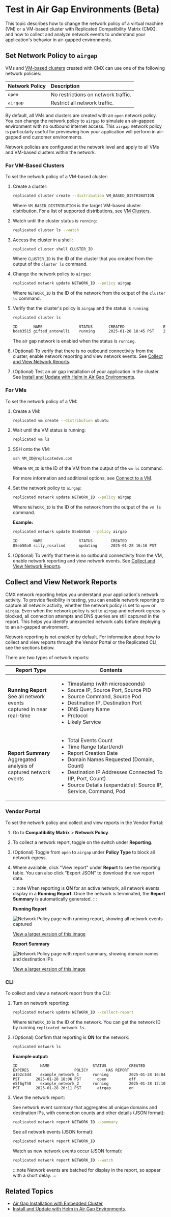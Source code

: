 # Test in Air Gap Environments (Beta)

This topic describes how to change the network policy of a virtual machine (VM) or a VM-based cluster with Replicated Compatibility Matrix (CMX), and how to collect and analyze network events to understand your application's behavior in air-gapped environments.

## Set Network Policy to `airgap`

VMs and [VM-based clusters](/vendor/testing-supported-clusters#vm-clusters) created with CMX can use one of the following network policies:

| Network Policy | Description |
| :---- | :---- |
| `open` | No restrictions on network traffic. |
| `airgap` | Restrict all network traffic. |

By default, all VMs and clusters are created with an `open` network policy. You can change the network policy to `airgap` to simulate an air-gapped environment with no outbound internet access. This `airgap` network policy is particularly useful for previewing how your application will perform in air-gapped end customer environments.

Network policies are configured at the network level and apply to all VMs and VM-based clusters within the network. 

### For VM-Based Clusters

To set the network policy of a VM-based cluster:

1. Create a cluster:

    ```bash
    replicated cluster create --distribution VM_BASED_DISTRIBUTION
    ```
    Where `VM_BASED_DISTRIBUTION` is the target VM-based cluster distribution. For a list of supported distributions, see [VM Clusters](/vendor/testing-supported-clusters#vm-clusters).

1. Watch until the cluster status is `running`:

    ```bash
    replicated cluster ls --watch
    ```

1. Access the cluster in a shell:

    ```
    replicated cluster shell CLUSTER_ID
    ```
    Where `CLUSTER_ID` is the ID of the cluster that you created from the output of the `cluster ls` command.      

1. Change the network policy to `airgap`:

    ```bash
    replicated network update NETWORK_ID --policy airgap
    ```
    Where `NETWORK_ID` is the ID of the network from the output of the `cluster ls` command.

1. Verify that the cluster's policy is `airgap` and the status is `running`:

    ```bash
    replicated cluster ls
    ```

    ```bash
    ID       NAME                STATUS       CREATED                 EXPIRES                POLICY   HAS REPORT
    bdeb3515 gifted_antonelli    running      2025-01-28 18:45 PST    2025-01-28 19:45 PST   airgap   off 
    ```

    The air gap network is enabled when the status is `running`.

1. (Optional) To verify that there is no outbound connectivity from the cluster, enable network reporting and view network events. See [Collect and View Network Reports](#collect-and-view-network-reports).

1. (Optional) Test an air gap installation of your application in the cluster. See [Install and Update with Helm in Air Gap Environments](/vendor/helm-install-airgap).   

### For VMs

To set the network policy of a VM:

1. Create a VM:

    ```bash
    replicated vm create --distribution ubuntu
    ```

1. Wait until the VM status is running:

    ```bash
    replicated vm ls
    ```

1. SSH onto the VM:

   ```bash
   ssh VM_ID@replicatedvm.com
   ```  
   Where `VM_ID` is the ID of the VM from the output of the `vm ls` command.

   For more information and additional options, see [Connect to a VM](/vendor/testing-vm-create#connect-to-a-vm).

1. Set the network policy to `airgap`:

    ```bash
    replicated network update NETWORK_ID --policy airgap
    ```
    Where `NETWORK_ID` is the ID of the network from the output of the `vm ls` command.

    **Example:**

    ```bash
    replicated network update 85eb50a8 --policy airgap
    ```

    ```bash
    ID       NAME                STATUS        CREATED                 EXPIRES                POLICY   HAS REPORT
    85eb50a8 silly_rosalind      updating      2025-01-28 16:16 PST    2025-01-28 17:18 PST   airgap   off
    ```

1. (Optional) To verify that there is no outbound connectivity from the VM, enable network reporting and view network events. See [Collect and View Network Reports](#collect-and-view-network-reports).

## Collect and View Network Reports

CMX network reporting helps you understand your application's network activity. To provide flexibility in testing, you can enable network reporting to capture all network activity, whether the network policy is set to `open` or `airgap`. Even when the network policy is set to `airgap` and network egress is blocked, all connection attempts and DNS queries are still captured in the report. This helps you identify unexpected network calls before deploying to an air-gapped environment.

Network reporting is not enabled by default. For information about how to collect and view reports through the Vendor Portal or the Replicated CLI, see the sections below.

There are two types of network reports:

| Report Type | Contents |
|---|---|
| **Running Report**<br />See all network events<br />captured in near real-time | <ul><li>Timestamp (with microseconds)</li><li>Source IP, Source Port, Source PID</li><li>Source Command, Source Pod</li><li>Destination IP, Destination Port</li><li>DNS Query Name</li><li>Protocol</li><li>Likely Service</li></ul> |
| **Report Summary**<br />Aggregated analysis of<br />captured network events| <ul><li>Total Events Count</li><li>Time Range (start/end)</li><li>Report Creation Date</li><li>Domain Names Requested (Domain, Count)</li><li>Destination IP Addresses Connected To (IP, Port, Count)</li><li>Source Details (expandable): Source IP, Service, Command, Pod</li></ul> |

### Vendor Portal

To set the network policy and collect and view reports in the Vendor Portal:

1. Go to **Compatibility Matrix** > **Network Policy**.

2. To collect a network report, toggle on the switch under **Reporting**.

3. (Optional) Toggle from `open` to `airgap` under **Policy Type** to block all network egress.

4. Where available, click "View report" under **Report** to see the reporting table. You can also click "Export JSON" to download the raw report data.

   :::note
   When reporting is **ON** for an active network, all network events display in a **Running Report**. Once the network is terminated, the **Report Summary** is automatically generated.
   :::

   **Running Report**

   ![Network Policy page with running report, showing all network events captured](/images/cmx-network-report.png)

   [View a larger version of this image](/images/cmx-network-report.png)

   **Report Summary**

   ![Network Policy page with report summary, showing domain names and destination IPs](/images/cmx-network-report-summary.png)

   [View a larger version of this image](/images/cmx-network-report-summary.png)

### CLI

To collect and view a network report from the CLI:

1. Turn on network reporting:

     ```bash
     replicated network update NETWORK_ID --collect-report
     ```
     Where `NETWORK_ID` is the ID of the network. You can get the network ID by running `replicated network ls`.

1. (Optional) Confirm that reporting is **ON** for the network:

     ```bash
     replicated network ls
     ```

     **Example output:**

     ```
     ID          NAME                   STATUS          CREATED                    EXPIRES                    POLICY        HAS REPORT
     a1b2c3d4    example_network_1      running         2025-01-28 16:04 PST       2025-01-28 18:06 PST       open          off
     e5f6g7h8    example_network_2      running         2025-01-28 12:10 PST       2025-01-28 20:11 PST       airgap        on
     ```
1. View the network report:
   
    See network event summary that aggregates all unique domains and destination IPs, with connection counts and other details (JSON format):

    ```bash
    replicated network report NETWORK_ID --summary
    ```

   See all network events (JSON format):

    ```bash
    replicated network report NETWORK_ID
    ```

   Watch as new network events occur (JSON format):

    ```bash
    replicated network report NETWORK_ID --watch
    ```
    
    :::note
    Network events are batched for display in the report, so appear with a short delay.
    :::


## Related Topics

* [Air Gap Installation with Embedded Cluster](/enterprise/installing-embedded-air-gap)
* [Install and Update with Helm in Air Gap Environments](/vendor/helm-install-airgap).